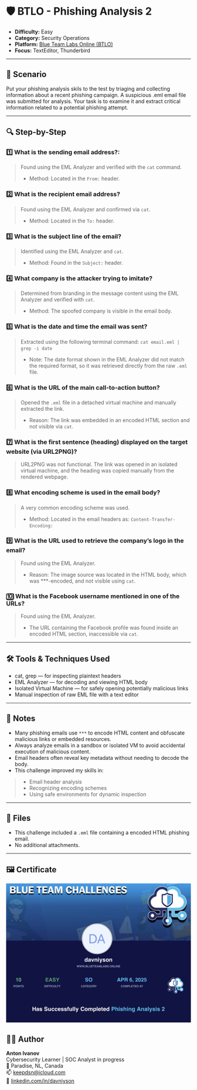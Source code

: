 # 🛡️ BTLO - Phishing Analysis 2

- **Difficulty:** Easy  
- **Category:** Security Operations
- **Platform:** [Blue Team Labs Online (BTLO)](https://blueteamlabs.online/)  
- **Focus:** TextEditor, Thunderbird
---

## 📌 Scenario

Put your phishing analysis skils to the test by triaging and collecting information about a recent phishing campaign.
A suspicious .eml email file was submitted for analysis. Your task is to examine it and extract critical information related to a potential phishing attempt.

---

## 🔍 Step-by-Step

### 1️⃣ What is the sending email address?:

> Found using the EML Analyzer and verified with the `cat` command.
> - Method: Located in the `From:` header.

### 2️⃣ What is the recipient email address?

> Found using the EML Analyzer and confirmed via `cat`.
> - Method: Located in the `To:` header.

### 3️⃣ What is the subject line of the email?

> Identified using the EML Analyzer and `cat`.
> - Method: Found in the `Subject:` header.

### 4️⃣ What company is the attacker trying to imitate?

> Determined from branding in the message content using the EML Analyzer and verified with `cat`.
> - Method: The spoofed company is visible in the email body.

### 5️⃣ What is the date and time the email was sent?

> Extracted using the following terminal command: `cat email.eml | grep -i date`
> - Note: The date format shown in the EML Analyzer did not match the required format, so it was retrieved directly from the raw `.eml` file.

### 6️⃣ What is the URL of the main call-to-action button?

> Opened the `.eml` file in a detached virtual machine and manually extracted the link.
> - Reason: The link was embedded in an encoded HTML section and not visible via `cat`.

### 7️⃣ What is the first sentence (heading) displayed on the target website (via URL2PNG)?

> URL2PNG was not functional.
> The link was opened in an isolated virtual machine, and the heading was copied manually from the rendered webpage.

### 8️⃣ What encoding scheme is used in the email body?

> A very common encoding scheme was used.
> - Method: Located in the email headers as: `Content-Transfer-Encoding:` 

### 9️⃣ What is the URL used to retrieve the company’s logo in the email?

> Found using the EML Analyzer.
> - Reason: The image source was located in the HTML body, which was ***-encoded, and not visible using `cat`.

### 🔟 What is the Facebook username mentioned in one of the URLs?

> Found using the EML Analyzer.
> - The URL containing the Facebook profile was found inside an encoded HTML section, inaccessible via `cat`.

---

## 🛠 Tools & Techniques Used

- cat, grep — for inspecting plaintext headers
- EML Analyzer — for decoding and viewing HTML body
- Isolated Virtual Machine — for safely opening potentially malicious links
- Manual inspection of raw EML file with a text editor

---

## 🧠 Notes

- Many phishing emails use `***` to encode HTML content and obfuscate malicious links or embedded resources.
- Always analyze emails in a sandbox or isolated VM to avoid accidental execution of malicious content.
- Email headers often reveal key metadata without needing to decode the body.
- This challenge improved my skills in:
 > - Email header analysis
 > - Recognizing encoding schemes
 > - Using safe environments for dynamic inspection

---

## 📂 Files

- This challenge included a `.eml` file containing a encoded HTML phishing email.
- No additional attachments.

---

## 🖼 Certificate

![BTLO ATT&CK certificate](./phishcert.jpg)



## 🧑‍💻 Author

**Anton Ivanov**  
Cybersecurity Learner | SOC Analyst in progress  
📍 Paradise, NL, Canada  
📫 [keepdsn@icloud.com](mailto:keepdsn@icloud.com)  
🔗 [linkedin.com/in/davniyson](https://linkedin.com/in/davniyson)
